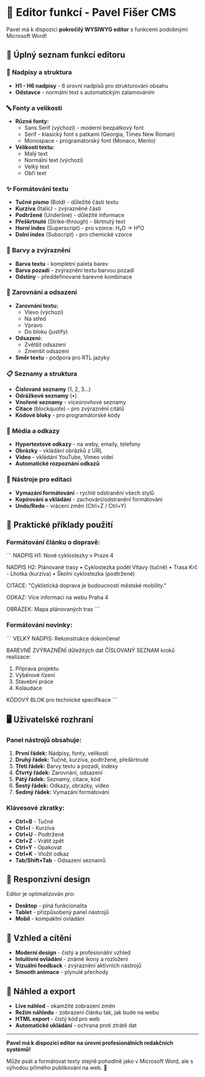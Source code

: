 # 📝 Editor funkcí - Pavel Fišer CMS

Pavel má k dispozici **pokročilý WYSIWYG editor** s funkcemi podobnými Microsoft Word!

## 🎨 Úplný seznam funkcí editoru

### 📏 **Nadpisy a struktura**
- **H1 - H6 nadpisy** - 6 úrovní nadpisů pro strukturování obsahu
- **Odstavce** - normální text s automatickým zalamováním

### 🔤 **Fonty a velikosti**
- **Různé fonty:**
  - Sans Serif (výchozí) - moderní bezpatkový font
  - Serif - klasický font s patkami (Georgia, Times New Roman)
  - Monospace - programátorský font (Monaco, Menlo)
- **Velikosti textu:**
  - Malý text
  - Normální text (výchozí)
  - Velký text
  - Obří text

### ✨ **Formátování textu**
- **Tučné písmo** (Bold) - důležité části textu
- **Kurzíva** (Italic) - zvýrazněné části
- **Podtržené** (Underline) - důležité informace
- **Přeškrtnuté** (Strike-through) - škrtnutý text
- **Horní index** (Superscript) - pro vzorce: H₂O → H²O
- **Dolní index** (Subscript) - pro chemické vzorce

### 🎨 **Barvy a zvýraznění**
- **Barva textu** - kompletní paleta barev
- **Barva pozadí** - zvýraznění textu barvou pozadí
- **Odstíny** - předdefinované barevné kombinace

### 📐 **Zarovnání a odsazení**
- **Zarovnání textu:**
  - Vlevo (výchozí)
  - Na střed
  - Vpravo
  - Do bloku (justify)
- **Odsazení:**
  - Zvětšit odsazení
  - Zmenšit odsazení
- **Směr textu** - podpora pro RTL jazyky

### 📋 **Seznamy a struktura**
- **Číslované seznamy** (1, 2, 3...)
- **Odrážkové seznamy** (•)
- **Vnořené seznamy** - víceúrovňové seznamy
- **Citace** (blockquote) - pro zvýraznění citátů
- **Kódové bloky** - pro programátorské kódy

### 🔗 **Média a odkazy**
- **Hypertextové odkazy** - na weby, emaily, telefony
- **Obrázky** - vkládání obrázků z URL
- **Video** - vkládání YouTube, Vimeo videí
- **Automatické rozpoznání odkazů**

### 🧹 **Nástroje pro editaci**
- **Vymazání formátování** - rychlé odstranění všech stylů
- **Kopírování a vkládání** - zachování/odstranění formátování
- **Undo/Redo** - vrácení změn (Ctrl+Z / Ctrl+Y)

## 🎯 **Praktické příklady použití**

### Formátování článku o dopravě:
\`\`\`
NADPIS H1: Nové cyklostezky v Praze 4

NADPIS H2: Plánované trasy
• Cyklostezka podél Vltavy (tučně)
• Trasa Krč - Lhotka (kurzíva)
• Školní cyklostezka (podtržené)

CITACE: "Cyklistická doprava je budoucností městské mobility."

ODKAZ: Více informací na webu Praha 4

OBRÁZEK: Mapa plánovaných tras
\`\`\`

### Formátování novinky:
\`\`\`
VELKÝ NADPIS: Rekonstrukce dokončena!

BAREVNÉ ZVÝRAZNĚNÍ důležitých dat
ČÍSLOVANÝ SEZNAM kroků realizace:
1. Příprava projektu
2. Výběrové řízení  
3. Stavební práce
4. Kolaudace

KÓDOVÝ BLOK pro technické specifikace
\`\`\`

## 🖥️ **Uživatelské rozhraní**

### Panel nástrojů obsahuje:
1. **První řádek:** Nadpisy, fonty, velikosti
2. **Druhý řádek:** Tučné, kurzíva, podtržené, přeškrtnuté
3. **Třetí řádek:** Barvy textu a pozadí, indexy
4. **Čtvrtý řádek:** Zarovnání, odsazení
5. **Pátý řádek:** Seznamy, citace, kód
6. **Šestý řádek:** Odkazy, obrázky, video
7. **Sedmý řádek:** Vymazání formátování

### Klávesové zkratky:
- **Ctrl+B** - Tučné
- **Ctrl+I** - Kurzíva  
- **Ctrl+U** - Podtržené
- **Ctrl+Z** - Vrátit zpět
- **Ctrl+Y** - Opakovat
- **Ctrl+K** - Vložit odkaz
- **Tab/Shift+Tab** - Odsazení seznamů

## 📱 **Responzivní design**

Editor je optimalizován pro:
- **Desktop** - plná funkcionalita
- **Tablet** - přizpůsobený panel nástrojů
- **Mobil** - kompaktní ovládání

## 🎨 **Vzhled a cítění**

- **Moderní design** - čistý a profesionální vzhled
- **Intuitivní ovládání** - známé ikony a rozložení
- **Vizuální feedback** - zvýraznění aktivních nástrojů
- **Smooth animace** - plynulé přechody

## 🔄 **Náhled a export**

- **Live náhled** - okamžité zobrazení změn
- **Režim náhledu** - zobrazení článku tak, jak bude na webu
- **HTML export** - čistý kód pro web
- **Automatické ukládání** - ochrana proti ztrátě dat

---

**Pavel má k dispozici editor na úrovni profesionálních redakčních systémů!** 

Může psát a formátovat texty stejně pohodlně jako v Microsoft Word, ale s výhodou přímého publikování na web. 🚀
